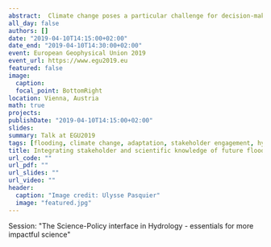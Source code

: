 ```yaml
---
abstract:  Climate change poses a particular challenge for decision-makers due to the significant uncertainties that exist over its timing and magnitude. The potential impacts of this change, such as the increasing probability of flooding, are likely to threaten valuable human and natural systems. Scientific information, for instance derived from hydraulic models, has traditionally informed planners to help develop appropriate management strategies. There has however been growing concerns over the gap between science and policy on climate adaptation. The rising scrutiny over science’s ability to match expectation of policy actors in this field has pushed for a paradigm shift towards more collaborative approaches. While participation on environmental issues has gained much popularity, few studies have looked at how to integrate scientific and stakeholder knowledge on flood risk in complex and vulnerable coastal regions. <p> Looking at the Broads, the United Kingdom’s largest protected wetland located on the eastern coast of England, this study combined different knowledge domains to assess flood risk in the area and consider potential adaptation measures. A hydraulic model was developed for the purpose of this project during an iterative participatory process based on stakeholder interviews and culminating in a collaborative workshop. <p> This research’s findings highlight the potential of this approach to not only create an interface for science and policy, but also to represent varied cross-sectoral interests and perceptions. Interactions between scientists and stakeholders led to a shared understanding and produced new knowledge on key processes dictating risk. Also discussed are the constraints that such participatory methods face as a result of limited resources as well as due to stakeholder representation. The implications of adopting an inclusive and transparent stance when carrying out hydraulic modelling are addressed, providing insight on ways to produce more usable knowledge and therefore help drive action on adaptation.
all_day: false
authors: []
date: "2019-04-10T14:15:00+02:00"
date_end: "2019-04-10T14:30:00+02:00"
event: European Geophysical Union 2019
event_url: https://www.egu2019.eu
featured: false
image:
  caption:
  focal_point: BottomRight
location: Vienna, Austria
math: true
projects:
publishDate: "2019-04-10T14:15:00+02:00"
slides: 
summary: Talk at EGU2019
tags: [flooding, climate change, adaptation, stakeholder engagement, hydraulic modelling]
title: Integrating stakeholder and scientific knowledge of future flood risk to inform climate change adaptation planning in a coastal region 
url_code: ""
url_pdf: ""
url_slides: ""
url_video: ""
header:
  caption: "Image credit: Ulysse Pasquier"
  image: "featured.jpg"
---
```


Session: "The Science-Policy interface in Hydrology - essentials for more impactful science"